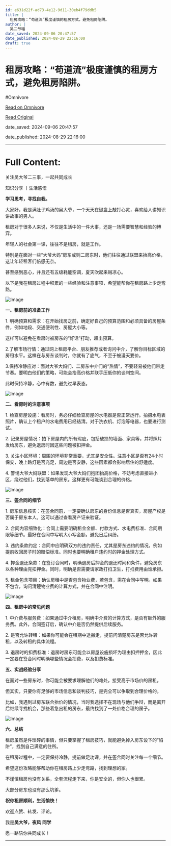```yaml
---
id: e631d22f-ad73-4e12-9d11-30eb4f79ddb5
title: |
  租房攻略：“苟道流”极度谨慎的租房方式，避免租房陷阱。
author: |
  吴二爷喵
date_saved: 2024-09-06 20:47:57
date_published: 2024-08-29 22:16:00
draft: true
---
```


# 租房攻略：“苟道流”极度谨慎的租房方式，避免租房陷阱。
#Omnivore

[Read on Omnivore](https://omnivore.app/me/https-mp-weixin-qq-com-s-h-b-vptuh-m-0-b-1-xxkpo-rnxo-q-191c9f39a23)

[Read Original](https://mp.weixin.qq.com/s/hBVptuhM-0b1XXKPORnxoQ)

date_saved: 2024-09-06 20:47:57

date_published: 2024-08-29 22:16:00

--- 

# Full Content: 

关注吴大爷二三事，一起共同成长

知识分享 丨生活感悟

 **学习思考，寻找自我。**

大家好，我是满肚子鸡汤的吴大爷，一个天天在键盘上敲打心灵，喜欢给人讲知识讲故事的男人。

租房对于很多人来说，不仅是生活中的一件大事，还是一场需要智慧和经验的博弈。

年轻人的社会第一课，往往不是租房，就是工作。

特别是在面对一些“大爷大妈”房东或则二房东时，他们往往通过联盟来抬高价格，这让年轻租客们倍感无奈。

甚至感到恶心，并且还有五级耗能空调，夏天吹起来贼凉心。

以下是我在租房过程中积累的一些经验和注意事项，希望能帮你在租房路上少走弯路。

![Image](https://proxy-prod.omnivore-image-cache.app/0x0,sPQ-oEOSWORQ-uZbutvTNgx_X96uIwP6tvm04hzSn3kQ/https://mmbiz.qpic.cn/mmbiz_png/mRNun3efLxKBbG9gCj2D0pGvruMzxSGiafFuExSAWDpsqiaLXNBZtses76aIn3yiaIMDUcBsLibzHn7ujmFccY2mag/640?wx_fmt=png&from=appmsg)

**一、租房前的准备工作**

1\. 明确预算和需求：在开始找房之前，确定好自己的预算范围和必须具备的房屋条件，例如地段、交通便利性、房屋大小等。

这样可以避免在看房时被房东的“好话”打动，超出预算。

2.了解市场行情：通过网上租房平台、朋友推荐或者询问中介，了解你目标区域的房租水平。这样在与房东谈判时，你就有了底气，不至于被漫天要价。

3.保持冷静应对：面对大爷大妈们、二房东中介们的“热情”，不要轻易被他们带走节奏。要明白他们的策略，可能会抬高价格并联手压低你的谈判空间。

此时保持冷静，心中有数，避免过早表态。

![Image](https://proxy-prod.omnivore-image-cache.app/0x0,sQWAGehtWmwiOqZhqvx2C0SCk2LgS5WR0sBr8QR13jjA/https://mmbiz.qpic.cn/mmbiz_png/mRNun3efLxKBbG9gCj2D0pGvruMzxSGiaevH31ZRbOUN8G2KT4FiabYVl14Noy6EibpzIlS8o5d4t34rOYHgggSMQ/640?wx_fmt=png&from=appmsg)

**二、看房时的注意事项**

1\. 检查房屋设施：看房时，务必仔细检查房屋的水电器是否正常运行。拍摄水电表照片，确认上个租户的水电费用已经结清。对于洗衣机、灯泡等电器，也要进行测试。

2\. 记录房屋情况：拍下房屋内的所有瑕疵，包括破损的墙面、家具等，并将照片发给房东，避免退房时因这些问题被扣押金。

3\. 关注小区环境：周围的环境非常重要，尤其是安全性。注意小区是否有24小时保安，晚上路灯是否充足，周边是否安静，这些因素都会影响居住的舒适度。

4\. 警惕大爷大妈联盟：如果发现大爷大妈们抱团抬高价格，不妨考虑直接进小区，绕过他们，找到落单的房东。这样更有可能谈到合理的价格。

![Image](https://proxy-prod.omnivore-image-cache.app/0x0,sbWNIV-PX4jBZyqzw9EZbD8_Z3iKthqx4cws89IOH0BQ/https://mmbiz.qpic.cn/mmbiz_jpg/mRNun3efLxKBbG9gCj2D0pGvruMzxSGiaYxQBQPLqGzsib7yyOO8fGNbMIicHCTTSfaCPaibJ7qNTQfsxXlH863VYg/640?wx_fmt=jpeg&from=appmsg)

**三、签合同的细节**

1\. 房东信息核实：在签合同前，一定要确认房东的身份信息是否真实，房屋产权是否属于房东本人。这可以通过查看房产证来验证。

2\. 合同内容细致化：合同上需要明确租金金额、付款方式、水电费标准、合同期限等细节。最好在合同中写明大小写金额，避免日后纠纷。

3\. 违约条款约定：合同中应明确双方的违约责任，尤其是房东违约的情况，例如提前收回房子时的赔偿标准。同时也要明确租户违约时的押金处理方式。

4\. 押金退还条款：在签订合同时，明确退房后押金的退还时间和条件，避免房东以各种理由克扣押金。同时，明确是否需要请家政打扫卫生，打扫费用由谁承担。

5\. 租金包含项目：确认房租中是否包含物业费，若包含，需在合同中写明。如果不包含，询问清楚物业费的计算方式，并在合同中注明。

![Image](https://proxy-prod.omnivore-image-cache.app/0x0,sh4fFeFMWoVGPzlHNwWmL_UY4aUvUajnJGUVBuFRfBEw/https://mmbiz.qpic.cn/mmbiz_jpg/mRNun3efLxKBbG9gCj2D0pGvruMzxSGiabGacGGqfSMF8OIhVEUYJuhm9icRfB0lCNfeclm0KRETQ9jC6wo1jCaw/640?wx_fmt=jpeg&from=appmsg)

**四、租房中的常见问题**

1\. 中介费与服务费：如果通过中介租房，明确中介费的计算方式，是否有额外的服务费。此外，合同签订后，确认中介是否仍然提供后续服务。

2\. 是否允许转租：如果你可能会在租期中途搬走，提前问清楚房东是否允许转租，以及转租的具体流程。

3\. 退房时的扣费标准：退房时房东可能会以房屋设施损坏为理由扣押押金，因此一定要在签合同时明确哪些情况会扣费，以及扣费标准。

**五、实战经验分享**

在面对一些房东时，你可能会被要求理解他们的难处，接受高于市场价的房租。

但其实，只要你有足够的市场信息和谈判技巧，是完全可以争取到合理价格的。

比如，我遇到过房东联合抬价的情况，当时我选择不在现场与他们争辩，而是离开后继续寻找机会，那些着急出租的房东，最终找到了一处价格合理的房子。

![Image](https://proxy-prod.omnivore-image-cache.app/0x0,s4hErfY7r1UW-AiYZOghNLfARKagMXYi8uU2UkjHxACM/https://mmbiz.qpic.cn/mmbiz_png/mRNun3efLxKBbG9gCj2D0pGvruMzxSGiaMaicOMsaNrhRXTXwYbJsakz8XibLwVYG3AV4cCHVFgIKc9dDZd4VA5tg/640?wx_fmt=png&from=appmsg)

**六、总结**

租房虽然是件琐碎的事情，但只要掌握了租房技巧，就能避免掉入房东设下的“陷阱”，找到自己满意的住所。

在租房过程中，一定要保持冷静，提前做足功课，并在签合同时关注每一个细节。

希望这份攻略能够帮助你在租房路上少走弯路，找到理想的家。

不谨慎租房也没有关系，全套流程走下来，你是安全的，但你人也很累。

大部分房东也没有那么坑爹。

**祝你租房顺利，生活愉快！**

欢迎点赞、转发、评论。

我是**吴大爷，夜风** **同学**

愿一路陪你共同成长！

---

